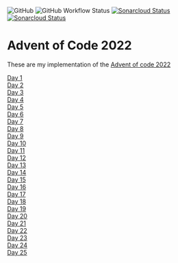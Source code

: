 ![GitHub](https://img.shields.io/github/license/turing85/advent-of-code-2022)
![GitHub Workflow Status](https://img.shields.io/github/actions/workflow/status/turing85/advent-of-code-2022/build.yml)
[![Sonarcloud Status](https://sonarcloud.io/api/project_badges/measure?project=turing85_advent-of-code-2022&metric=alert_status)](https://sonarcloud.io/dashboard?id=turing85_advent-of-code-2022)
[![Sonarcloud Status](https://sonarcloud.io/api/project_badges/measure?project=turing85_advent-of-code-2022&metric=coverage)](https://sonarcloud.io/dashboard?id=turing85_advent-of-code-2022)

# Advent of Code 2022
These are my implementation of the [Advent of code 2022][adventOfCode2022]

[Day 1](./day-01/README.md)<br>
[Day 2](./day-02/README.md)<br>
[Day 3](./day-03/README.md)<br>
[Day 4](./day-04/README.md)<br>
[Day 5](./day-05/README.md)<br>
[Day 6](./day-06/README.md)<br>
[Day 7](./day-07/README.md)<br>
[Day 8](./day-08/README.md)<br>
[Day 9](./day-09/README.md)<br>
[Day 10](./day-10/README.md)<br>
[Day 11](./day-11/README.md)<br>
[Day 12](./day-12/README.md)<br>
[Day 13](./day-13/README.md)<br>
[Day 14](./day-14/README.md)<br>
[Day 15](./day-15/README.md)<br>
[Day 16](./day-16/README.md)<br>
[Day 17](./day-17/README.md)<br>
[Day 18](./day-18/README.md)<br>
[Day 19](./day-19/README.md)<br>
[Day 20](./day-20/README.md)<br>
[Day 21](./day-21/README.md)<br>
[Day 22](./day-22/README.md)<br>
[Day 23](./day-23/README.md)<br>
[Day 24](./day-24/README.md)<br>
[Day 25](./day-25/README.md)

[adventOfCode2022]: https://adventofcode.com/2022
